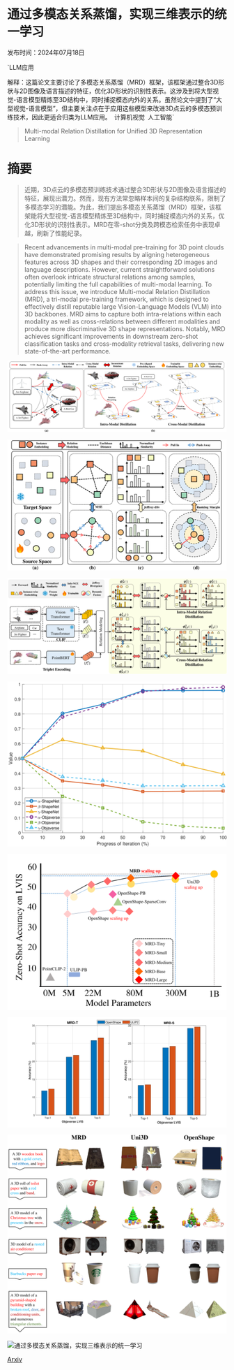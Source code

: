# 通过多模态关系蒸馏，实现三维表示的统一学习

发布时间：2024年07月18日

`LLM应用

解释：这篇论文主要讨论了多模态关系蒸馏（MRD）框架，该框架通过整合3D形状与2D图像及语言描述的特征，优化3D形状的识别性表示。这涉及到将大型视觉-语言模型精炼至3D结构中，同时捕捉模态内外的关系。虽然论文中提到了“大型视觉-语言模型”，但主要关注点在于应用这些模型来改进3D点云的多模态预训练技术，因此更适合归类为LLM应用。` `计算机视觉` `人工智能`

> Multi-modal Relation Distillation for Unified 3D Representation Learning

# 摘要

> 近期，3D点云的多模态预训练技术通过整合3D形状与2D图像及语言描述的特征，展现出潜力。然而，现有方法常忽略样本间的复杂结构联系，限制了多模态学习的潜能。为此，我们提出多模态关系蒸馏（MRD）框架，该框架能将大型视觉-语言模型精炼至3D结构中，同时捕捉模态内外的关系，优化3D形状的识别性表示。MRD在零-shot分类及跨模态检索任务中表现卓越，刷新了性能纪录。

> Recent advancements in multi-modal pre-training for 3D point clouds have demonstrated promising results by aligning heterogeneous features across 3D shapes and their corresponding 2D images and language descriptions. However, current straightforward solutions often overlook intricate structural relations among samples, potentially limiting the full capabilities of multi-modal learning. To address this issue, we introduce Multi-modal Relation Distillation (MRD), a tri-modal pre-training framework, which is designed to effectively distill reputable large Vision-Language Models (VLM) into 3D backbones. MRD aims to capture both intra-relations within each modality as well as cross-relations between different modalities and produce more discriminative 3D shape representations. Notably, MRD achieves significant improvements in downstream zero-shot classification tasks and cross-modality retrieval tasks, delivering new state-of-the-art performance.

![通过多模态关系蒸馏，实现三维表示的统一学习](../../../paper_images/2407.14007/x1.png)

![通过多模态关系蒸馏，实现三维表示的统一学习](../../../paper_images/2407.14007/x2.png)

![通过多模态关系蒸馏，实现三维表示的统一学习](../../../paper_images/2407.14007/x3.png)

![通过多模态关系蒸馏，实现三维表示的统一学习](../../../paper_images/2407.14007/x4.png)

![通过多模态关系蒸馏，实现三维表示的统一学习](../../../paper_images/2407.14007/x5.png)

![通过多模态关系蒸馏，实现三维表示的统一学习](../../../paper_images/2407.14007/x6.png)

![通过多模态关系蒸馏，实现三维表示的统一学习](../../../paper_images/2407.14007/x7.png)

![通过多模态关系蒸馏，实现三维表示的统一学习](../../../paper_images/2407.14007/x8.png)

[Arxiv](https://arxiv.org/abs/2407.14007)